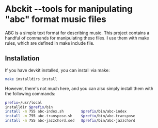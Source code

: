 # Abckit --tools for manipulating "abc" format music files

ABC is a simple text format for describing music.  This project
contains a handful of commands for manipulating these files.  I use
them with make rules, which are defined in make include file.

## Installation

If you have devkit installed, you can install via make:

```bash
make installdirs install
```

However, there's not much here, and you can also simply install them
with the following commands:

```bash
prefix=/usr/local
installdir $prefix/bin
install -m 755 abc-index.sh        $prefix/bin/abc-index
install -m 755 abc-transpose.sh    $prefix/bin/abc-transpose
install -m 755 abc-jazzchord.sed   $prefix/bin/abc-jazzchord
```
